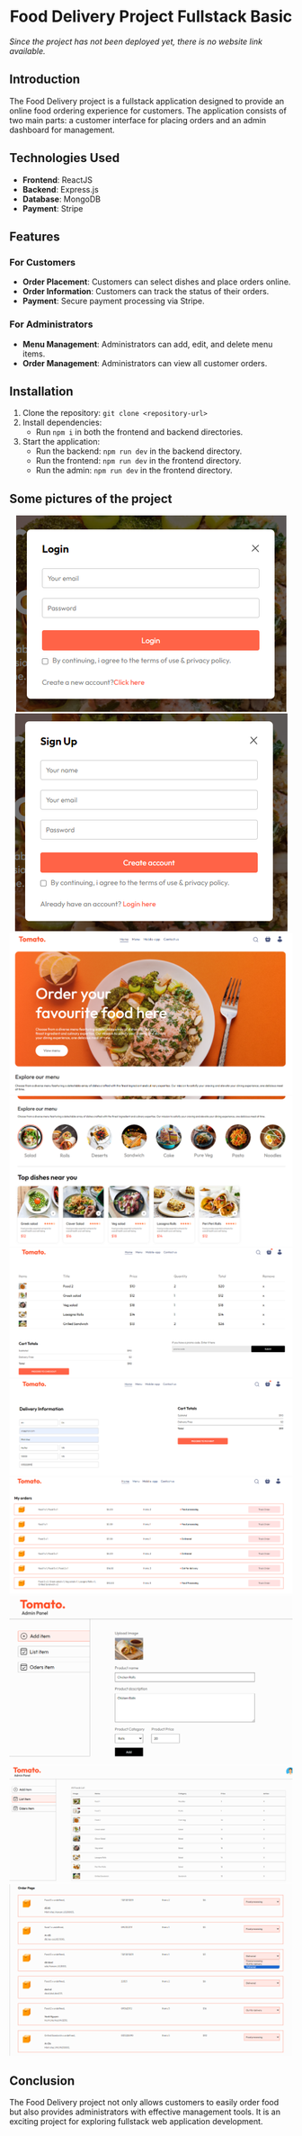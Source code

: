 <div align="center">
    <h1>Food Delivery Project Fullstack Basic</h1>
</div>

*Since the project has not been deployed yet, there is no website link available.*

## Introduction
The Food Delivery project is a fullstack application designed to provide an online food ordering experience for customers. The application consists of two main parts: a customer interface for placing orders and an admin dashboard for management.

## Technologies Used
- **Frontend**: ReactJS
- **Backend**: Express.js
- **Database**: MongoDB
- **Payment**: Stripe

## Features
### For Customers
- **Order Placement**: Customers can select dishes and place orders online.
- **Order Information**: Customers can track the status of their orders.
- **Payment**: Secure payment processing via Stripe.

### For Administrators
- **Menu Management**: Administrators can add, edit, and delete menu items.
- **Order Management**: Administrators can view all customer orders.

## Installation
1. Clone the repository: `git clone <repository-url>`
2. Install dependencies: 
   - Run `npm i` in both the frontend and backend directories.
3. Start the application:
   - Run the backend: `npm run dev` in the backend directory.
   - Run the frontend: `npm run dev` in the frontend directory.
   - Run the admin: `npm run dev` in the frontend directory.

## Some pictures of the project

<div align="center">
    <img src="assets/image-9.png" alt="alt text" />
    <img src="assets/image-10.png" alt="alt text" />
    <img src="assets/image.png" alt="alt text" />
    <img src="assets/image-2.png" alt="alt text" />
    <img src="assets/image-3.png" alt="alt text" />
    <img src="assets/image-4.png" alt="alt text" />
    <img src="assets/image-5.png" alt="alt text" />
    <img src="assets/image-6.png" alt="alt text" />
    <img src="assets/image-7.png" alt="alt text" />
    <img src="assets/image-8.png" alt="alt text" />
</div>

## Conclusion
The Food Delivery project not only allows customers to easily order food but also provides administrators with effective management tools. It is an exciting project for exploring fullstack web application development.
